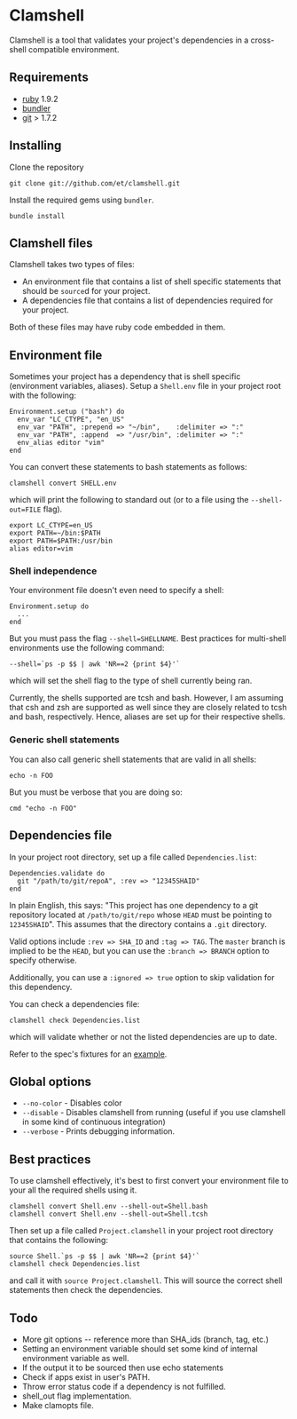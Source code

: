 # Clamshell

Clamshell is a tool that validates your project's dependencies in
a cross-shell compatible environment.

## Requirements

* [ruby](http://www.ruby-lang.org/en/downloads/) 1.9.2
* [bundler](http://gembundler.com/)
* [git](http://git-scm.com/download) > 1.7.2

## Installing

Clone the repository

    git clone git://github.com/et/clamshell.git

Install the required gems using `bundler`.

    bundle install

## Clamshell files

Clamshell takes two types of files:

* An environment file that contains a list of shell specific statements that should be `source`d for your project.
* A dependencies file that contains a list of dependencies required for your project.

Both of these files may have ruby code embedded in them.

##  Environment file

Sometimes your project has a dependency that is shell specific (environment variables,
aliases). Setup a `Shell.env` file in your project root with the following:

    Environment.setup ("bash") do
      env_var "LC_CTYPE", "en_US"
      env_var "PATH", :prepend => "~/bin",    :delimiter => ":"
      env_var "PATH", :append  => "/usr/bin", :delimiter => ":"
      env_alias editor "vim"
    end

You can convert these statements to bash statements as follows:

    clamshell convert SHELL.env

which will print the following to standard out (or to a file using the `--shell-out=FILE` flag).

    export LC_CTYPE=en_US
    export PATH=~/bin:$PATH
    export PATH=$PATH:/usr/bin
    alias editor=vim

### Shell independence

Your environment file doesn't even need to specify a shell:

    Environment.setup do
      ...
    end

But you must pass the flag `--shell=SHELLNAME`.
Best practices for multi-shell environments use the following command:

    --shell=`ps -p $$ | awk 'NR==2 {print $4}'`

which will set the shell flag to the type of shell currently being ran.

Currently, the shells supported are tcsh and bash. However, I am assuming that
csh and zsh are supported as well since they are closely related to tcsh and
bash, respectively. Hence, aliases are set up for their respective shells.

### Generic shell statements

You can also call generic shell statements that are valid in all shells:

    echo -n FOO

But you must be verbose that you are doing so:

    cmd "echo -n FOO"

## Dependencies file

In your project root directory, set up a file called `Dependencies.list`:

    Dependencies.validate do
      git "/path/to/git/repoA", :rev => "12345SHAID"
    end

In plain English, this says: "This project has one dependency to a git
repository located at `/path/to/git/repo` whose `HEAD` must be pointing to `12345SHAID`".
This assumes that the directory contains a `.git` directory.

Valid options include `:rev => SHA_ID` and `:tag => TAG`.
The `master` branch is implied to be the `HEAD`, but you can use the `:branch => BRANCH`
option to specify otherwise.

Additionally, you can use a `:ignored => true` option to skip validation for this dependency.

You can check a dependencies file:

    clamshell check Dependencies.list

which will validate whether or not the listed dependencies are up to date.

Refer to the spec's fixtures for an [example](https://github.com/et/clamshell/blob/master/spec/fixtures/Dependencies.list).


## Global options

* `--no-color`       - Disables color
* `--disable`        - Disables clamshell from running (useful if you use clamshell in some kind of continuous integration)
* `--verbose`        - Prints debugging information.

## Best practices

To use clamshell effectively, it's best to first convert your environment file
to your all the required shells using it.

    clamshell convert Shell.env --shell-out=Shell.bash
    clamshell convert Shell.env --shell-out=Shell.tcsh

Then set up a file called `Project.clamshell` in your project root directory
that contains the following:

    source Shell.`ps -p $$ | awk 'NR==2 {print $4}'`
    clamshell check Dependencies.list

and call it with `source Project.clamshell`. This will source the correct shell
statements then check the dependencies.

## Todo

* More git options -- reference more than SHA_ids (branch, tag, etc.)
* Setting an environment variable should set some kind of internal environment variable as well.
* If the output it to be sourced then use echo statements
* Check if apps exist in user's PATH.
* Throw error status code if a dependency is not fulfilled.
* shell_out flag implementation.
* Make clamopts file.
